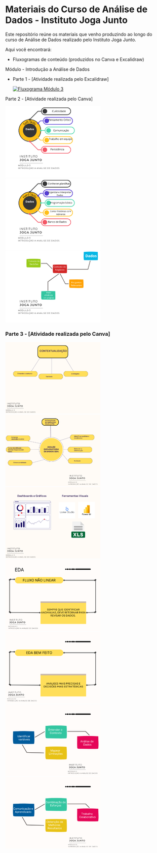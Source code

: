 # Materiais do Curso de Análise de Dados - Instituto Joga Junto

Este repositório reúne os materiais que venho produzindo ao longo do curso de Análise de Dados realizado pelo Instituto Joga Junto.

Aqui você encontrará:
- Fluxogramas de conteúdo (produzidos no Canva e Excalidraw)

Módulo - Introdução a Análise de Dados

- Parte 1 - [Atividade realizada pelo Excalidraw]
  
   <a href="https://github.com/VictorTchiya/portfolio-analise-de-dados/blob/main/Introdu%C3%A7%C3%A3o%20ao%20m%C3%B3dulo%203.png?raw=true" target="_blank">
  <img src="https://github.com/VictorTchiya/portfolio-analise-de-dados/blob/main/Introdu%C3%A7%C3%A3o%20ao%20m%C3%B3dulo%203.png?raw=true" alt="Fluxograma Módulo 3" width="300"/>
</a>


Parte 2 - [Atividade realizada pelo Canva]

<a href="https://github.com/VictorTchiya/portfolio-analise-de-dados/blob/main/Soft%20Skill.png?raw=true" target="_blank">
  <img src="https://github.com/VictorTchiya/portfolio-analise-de-dados/blob/main/Soft%20Skill.png?raw=true" alt="Fluxograma Módulo 3" width="300"/>
</a>
</h3>

<a href="https://github.com/VictorTchiya/portfolio-analise-de-dados/blob/main/Hard%20Skill.png?raw=true" target="_blank">
  <img src="https://github.com/VictorTchiya/portfolio-analise-de-dados/blob/main/Hard%20Skill.png?raw=true" alt="Fluxograma Módulo 3" width="300"/>
</a>
</h3>


<a href="https://github.com/VictorTchiya/portfolio-analise-de-dados/blob/main/Vis%C3%A3o%20de%20Neg%C3%B3cios.png?raw=true" target="_blank">
  <img src="https://github.com/VictorTchiya/portfolio-analise-de-dados/blob/main/Vis%C3%A3o%20de%20Neg%C3%B3cios.png?raw=true" alt="Fluxograma Módulo 3" width="300"/>
</a>
</h3>
</h3>
</h3>

<h3>Parte 3 - [Atividade realizada pelo Canva]</h3>

<a href="https://github.com/VictorTchiya/portfolio-analise-de-dados/blob/main/1.png?raw=true" target="_blank">
  <img src="https://github.com/VictorTchiya/portfolio-analise-de-dados/blob/main/1.png?raw=true" alt="Fluxograma Módulo 3 - Imagem 1" width="300"/>
</a>

<a href="https://github.com/VictorTchiya/portfolio-analise-de-dados/blob/main/2.png?raw=true" target="_blank">
  <img src="https://github.com/VictorTchiya/portfolio-analise-de-dados/blob/main/2.png?raw=true" alt="Fluxograma Módulo 3 - Imagem 2" width="300"/>
</a>

<a href="https://github.com/VictorTchiya/portfolio-analise-de-dados/blob/main/3.png?raw=true" target="_blank">
  <img src="https://github.com/VictorTchiya/portfolio-analise-de-dados/blob/main/3.png?raw=true" alt="Fluxograma Módulo 3 - Imagem 3" width="300"/>
</a>

<a href="https://github.com/VictorTchiya/portfolio-analise-de-dados/blob/main/4.png?raw=true" target="_blank">
  <img src="https://github.com/VictorTchiya/portfolio-analise-de-dados/blob/main/4.png?raw=true" alt="Fluxograma Módulo 3 - Imagem 4" width="300"/>
</a>

<a href="https://github.com/VictorTchiya/portfolio-analise-de-dados/blob/main/5.png?raw=true" target="_blank">
  <img src="https://github.com/VictorTchiya/portfolio-analise-de-dados/blob/main/5.png?raw=true" alt="Fluxograma Módulo 3 - Imagem 5" width="300"/>
</a>

<a href="https://github.com/VictorTchiya/portfolio-analise-de-dados/blob/main/6.png?raw=true" target="_blank">
  <img src="https://github.com/VictorTchiya/portfolio-analise-de-dados/blob/main/6.png?raw=true" alt="Fluxograma Módulo 3 - Imagem 6" width="300"/>
</a>

<a href="https://github.com/VictorTchiya/portfolio-analise-de-dados/blob/main/7.png?raw=true" target="_blank">
  <img src="https://github.com/VictorTchiya/portfolio-analise-de-dados/blob/main/7.png?raw=true" alt="Fluxograma Módulo 3 - Imagem 7" width="300"/>
</a>



